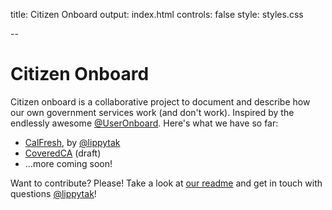 title: Citizen Onboard
output: index.html
controls: false
style: styles.css

--

# Citizen Onboard
Citizen onboard is a collaborative project to document and describe how our own government services work (and don't work). Inspired by the endlessly awesome [@UserOnboard](http://www.twitter.com/useronboard). Here's what we have so far:
- [CalFresh](calfresh), by [@lippytak](http://twitter.com/lippytak)
- [CoveredCA](coveredca) (draft)
- ...more coming soon!

Want to contribute? Please! Take a look at [our readme](https://github.com/lippytak/citizen-onboard) and get in touch with questions [@lippytak](http://twitter.com/lippytak)!